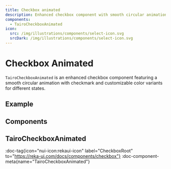 ```yaml
---
title: Checkbox animated
description: Enhanced checkbox component with smooth circular animation and multiple color variants
components:
  - TairoCheckboxAnimated
icon:
  src: /img/illustrations/components/select-icon.svg
  srcDark: /img/illustrations/components/select-icon.svg
---
```


# Checkbox Animated

`TairoCheckboxAnimated` is an enhanced checkbox component featuring a smooth circular animation with checkmark and customizable color variants for different states.

## Example

<!-- demo: #examples/tairo/checkbox-animated -->

## Components

## TairoCheckboxAnimated

:doc-tag{icon="nui-icon:rekaui-icon" label="CheckboxRoot" to="https://reka-ui.com/docs/components/checkbox"}
:doc-component-meta{name="TairoCheckboxAnimated"}
